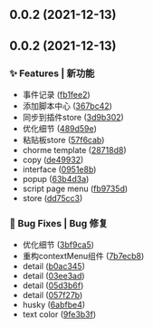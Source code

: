 ## 0.0.2 (2021-12-13)



## 0.0.2 (2021-12-13)


### ✨ Features | 新功能

* 事件记录 ([fb1fee2](https://gitee.com/Y_onghu/test-monster/commit/fb1fee2))
* 添加脚本中心 ([367bc42](https://gitee.com/Y_onghu/test-monster/commit/367bc42))
* 同步到插件store ([3d9b302](https://gitee.com/Y_onghu/test-monster/commit/3d9b302))
* 优化细节 ([489d59e](https://gitee.com/Y_onghu/test-monster/commit/489d59e))
* 粘贴板store ([57f6cab](https://gitee.com/Y_onghu/test-monster/commit/57f6cab))
* chorme template ([28718d8](https://gitee.com/Y_onghu/test-monster/commit/28718d8))
* copy ([de49932](https://gitee.com/Y_onghu/test-monster/commit/de49932))
* interface ([0951e8b](https://gitee.com/Y_onghu/test-monster/commit/0951e8b))
* popup ([63b4d3a](https://gitee.com/Y_onghu/test-monster/commit/63b4d3a))
* script page  menu ([fb9735d](https://gitee.com/Y_onghu/test-monster/commit/fb9735d))
* store ([dd75cc3](https://gitee.com/Y_onghu/test-monster/commit/dd75cc3))


### 🐛 Bug Fixes | Bug 修复

* 优化细节 ([3bf9ca5](https://gitee.com/Y_onghu/test-monster/commit/3bf9ca5))
* 重构contextMenu组件 ([7b7ecb8](https://gitee.com/Y_onghu/test-monster/commit/7b7ecb8))
* detail ([b0ac345](https://gitee.com/Y_onghu/test-monster/commit/b0ac345))
* detail ([03ee3ad](https://gitee.com/Y_onghu/test-monster/commit/03ee3ad))
* detail ([05d3b6f](https://gitee.com/Y_onghu/test-monster/commit/05d3b6f))
* detail ([057f27b](https://gitee.com/Y_onghu/test-monster/commit/057f27b))
* husky ([6abfbe4](https://gitee.com/Y_onghu/test-monster/commit/6abfbe4))
* text color ([9fe3b3f](https://gitee.com/Y_onghu/test-monster/commit/9fe3b3f))



